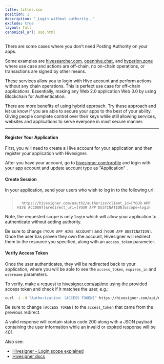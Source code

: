 ```yaml
---
title: titles.sso
position: 1
description: "_Login without authority._"
exclude: true
layout: full
canonical_url: sso.html
---
```

There are some cases where you don't need Posting Authority on your apps. 

Some examples are [hivesearcher.com](https://hivesearcher.com), [openhive.chat](https://openhive.chat), and [hyperion.zone](https://hyperion.zone) where use case and actions are off-chain, no on-chain operations, or transactions are signed by other means.

These services allow you to login with Hive account and perform actions without any chain operations.  This is perfect use case for off-chain applications.  Essentially, making any Web 2.0 application Web 3.0 by using Blockchain for Authentication. 

There are more benefits of using hybrid approach.  Try these approach and let us know if you are able to secure your apps to the best of your ability.  Giving people complete control over their keys while still allowing services, websites and applications to serve everyone in most secure manner.

---

#### Register Your Application

First, you will need to create a Hive account for your application and then register your application with Hivesigner.

After you have your account, go to [hivesigner.com/profile](https://hivesigner.com/profile) and login with your app account and update account type as "Application" .

#### Create Session

In your application, send your users who wish to log in to the following url:

<blockquote><code>
  https://hivesigner.com/oauth2/authorize?client_id=[YOUR APP HIVE ACCOUNT]&redirect_uri=[YOUR APP DESTINATION]&scope=login
</code></blockquote>

Note, the requested scope is only `login` which will allow your application to authenticate without adding authority.

Be sure to change `[YOUR APP HIVE ACCOUNT]` and `[YOUR APP DESTINATION]`.  Once the user has proven they own the account, Hivesigner will redirect them to the resource you specified, along with an `access_token` parameter.

#### Verify Access Token

Once the user authenticates, they will be redirected back to your application, where you will be able to see the `access_token`, `expires_in` and `username` parameters.

To verify, make a request to [hivesigner.com/api/me](https://hivesigner.com/api/me) using the provided access token and check if it matches the user, e.g.:

```bash
curl -i -H "Authorization: [ACCESS TOKEN]" https://hivesigner.com/api/me
```

Be sure to change `[ACCESS TOKEN]` to the `access_token` that came from the previous redirect.

A valid response will contain status code 200 along with a JSON payload containing the user information while an invalid or expired response will be 401.

Also see:

* [Hivesigner - Login scope explained](https://ecency.com/hive-139531/@good-karma/hivesigner-login-scope-explained)
* [Hivesigner docs](https://docs.hivesigner.com)
